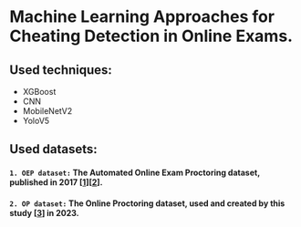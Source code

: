 # Machine Learning Approaches for Cheating Detection in Online Exams.

## Used techniques:
  - XGBoost
  - CNN
  - MobileNetV2
  - YoloV5
## Used datasets: 
#### **`1. OEP dataset:`** The Automated Online Exam Proctoring dataset, published in 2017  [[1](https://ieeexplore.ieee.org/document/7828141)][[2](https://cvlab.cse.msu.edu/project-OEP.html)]. 

#### **`2. OP dataset:`** The Online Proctoring dataset, used and created by this study [[3](https://www.sciencedirect.com/science/article/pii/S0263224122014622?via%3Dihub)] in 2023.



